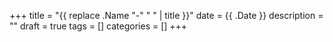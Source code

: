 +++
title = "{{ replace .Name "-" " " | title }}"
date = {{ .Date }}
description = ""
draft = true
tags = []
categories = []
+++

